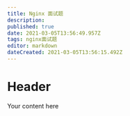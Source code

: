 ```yaml
---
title: Nginx 面试题
description: 
published: true
date: 2021-03-05T13:56:49.957Z
tags: nginx面试题
editor: markdown
dateCreated: 2021-03-05T13:56:15.492Z
---
```


# Header
Your content here